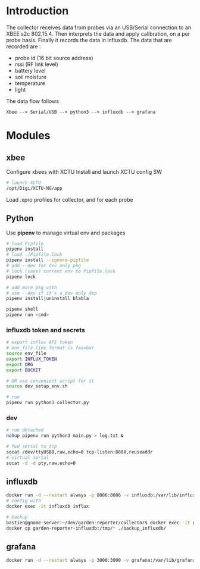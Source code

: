# Introduction
The collector receives data from probes via an USB/Serial connection to an XBEE s2c 802.15.4.
Then interprets the data and apply calibration, on a per probe basis.
Finally it records the data in influxdb.
The data that are recorded are :
 * probe id (16 bit source address)
 * rssi (RF link level)
 * battery level
 * soil moisture
 * temperature
 * light

The data flow follows
```
Xbee --> Serial/USB --> python3 --> influxdb --> grafana
```

# Modules

## xbee
Configure xbees with XCTU
Install and launch XCTU config SW
```bash
# launch XCTU
/opt/Digi/XCTU-NG/app
```
Load .xpro profiles for collector, and for each probe

## Python
Use **pipenv** to manage virtual env and packages
```bash
# load Pipfile
pipenv install
# load ./Pipfile.lock
pipenv install --ignore-pipfile
# add --dev for dev only pkg
# lock (save) current env to Pipfile.lock
pipenv lock

# add more pkg with
# use --dev if it's a dev only dep
pipenv install|uninstall blabla

pipenv shell
pipenv run <cmd>
```

### influxdb token and secrets
```bash
# export influx API token
# env_file line format is foo=bar
source env_file
export INFLUX_TOKEN
export ORG
export BUCKET

# OR use convenient script for it
source dev_setup_env.sh

# run
pipenv run python3 collector.py
```

### dev
```bash
# run detached
nohup pipenv run python3 main.py > log.txt &

# fwd serial to tcp
socat /dev/ttyUSB0,raw,echo=0 tcp-listen:8888,reuseaddr
# virtual serial
socat -d -d pty,raw,echo=0 
```

## influxdb
```bash
docker run -d --restart always -p 8086:8086 -v influxdb:/var/lib/influxdb --name garden-reporter-influxdb influxdb
# config with
docker exec -it influxdb influx

# backup
bastien@gnome-server:~/dev/garden-reporter/collector$ docker exec -it garden-reporter-influxdb bash -c "influx backup -b gr-bucket -t $INFLUX_TOKEN /tmp/$(date +%y_%m_%d-%H_%M_%S)"
docker cp garden-reporter-influxdb:/tmp/* ./backup_influxdb/

```

## grafana
```bash
docker run -d --restart always -p 3000:3000 -v grafana:/var/lib/grafana --name garden-reporter-grafana grafana/grafana
```



